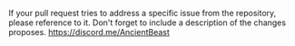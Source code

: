 If your pull request tries to address a specific issue from the repository, please reference to it.
Don't forget to include a description of the changes proposes. https://discord.me/AncientBeast
